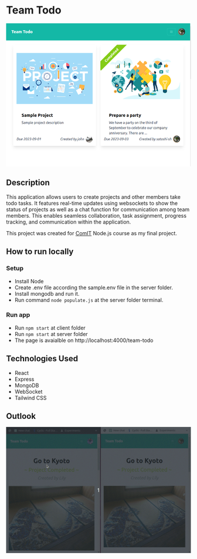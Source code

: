 # Team Todo

<p align="center">
<img src='./resources/team-todo-sc1.png' style='max-width: 600px min-width: 400px;' alt='Team Todo Screenshot'>

## Description

This application allows users to create projects and other members take todo tasks. It features real-time updates using websockets to show the status of projects as well as a chat function for communication among team members. This enables seamless collaboration, task assignment, progress tracking, and communication within the application.

This project was created for [ComIT](https://www.comit.org/) Node.js course as my final project.

## How to run locally

### Setup

- Install Node
- Create .env file according the sample.env file in the server folder.
- Install mongodb and run it.
- Run command `node populate.js` at the server folder terminal.

### Run app

- Run `npm start` at client folder
- Run `npm start` at server folder
- The page is avaialble on http://localhost:4000/team-todo

## Technologies Used

- React
- Express
- MongoDB
- WebSocket
- Tailwind CSS

## Outlook

<p align='center'>
<img src ='./resources/team-todo-demo2.gif'/>
</p>
